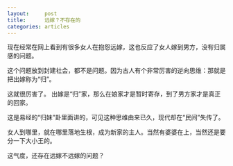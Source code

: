 ```yaml
---
layout:		post
title:		远嫁？不存在的
categories:	articles
---
```

现在经常在网上看到有很多女人在抱怨远嫁，这也反应了女人嫁到男方，没有归属感的问题。

这个问题放到封建社会，都不是问题。因为古人有个非常厉害的逆向思维：那就是把出嫁称为“归”。

这就很厉害了。
出嫁是“归”家，那么在娘家才是暂时寄存，到了男方家才是真正的回家。

这是易经的“归妹”卦里面讲的，可见这种思维由来已久，现代却在“民间”失传了。

女人到哪里，就在哪里落地生根，成为新家的主人。当然有婆婆在上，当然还是要分一下大小王的。

这气度，还存在远嫁不远嫁的问题？